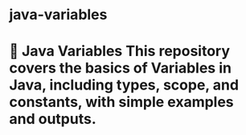 # java-variables
# 🧠 Java Variables  This repository covers the basics of **Variables in Java**, including types, scope, and constants, with simple examples and outputs.

